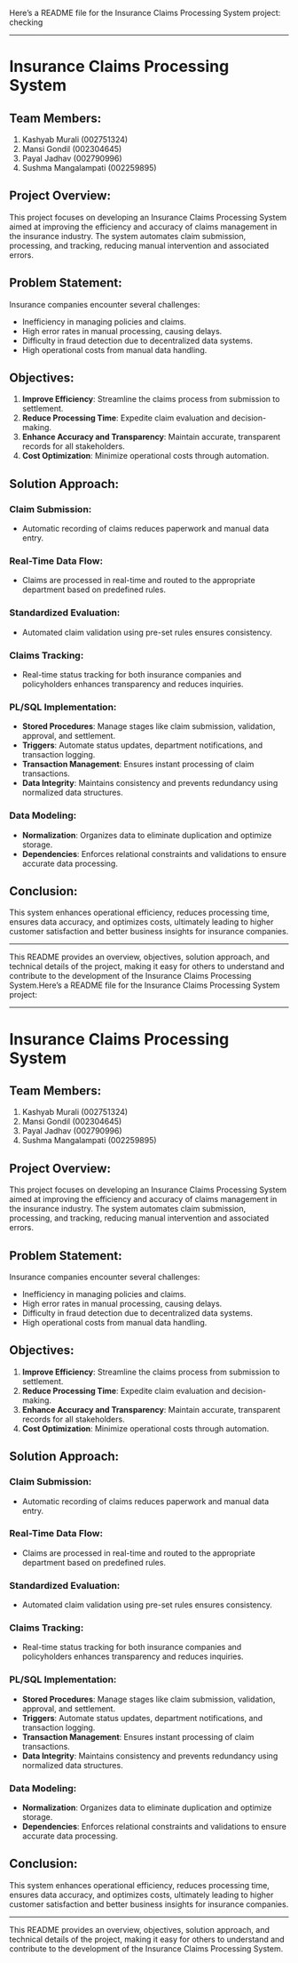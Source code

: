Here’s a README file for the Insurance Claims Processing System project:
checking

---

# Insurance Claims Processing System

## Team Members:
1. Kashyab Murali (002751324)
2. Mansi Gondil (002304645)
3. Payal Jadhav (002790996)
4. Sushma Mangalampati (002259895)

## Project Overview:
This project focuses on developing an Insurance Claims Processing System aimed at improving the efficiency and accuracy of claims management in the insurance industry. The system automates claim submission, processing, and tracking, reducing manual intervention and associated errors.

## Problem Statement:
Insurance companies encounter several challenges:
- Inefficiency in managing policies and claims.
- High error rates in manual processing, causing delays.
- Difficulty in fraud detection due to decentralized data systems.
- High operational costs from manual data handling.

## Objectives:
1. **Improve Efficiency**: Streamline the claims process from submission to settlement.
2. **Reduce Processing Time**: Expedite claim evaluation and decision-making.
3. **Enhance Accuracy and Transparency**: Maintain accurate, transparent records for all stakeholders.
4. **Cost Optimization**: Minimize operational costs through automation.

## Solution Approach:
### Claim Submission:
- Automatic recording of claims reduces paperwork and manual data entry.

### Real-Time Data Flow:
- Claims are processed in real-time and routed to the appropriate department based on predefined rules.

### Standardized Evaluation:
- Automated claim validation using pre-set rules ensures consistency.

### Claims Tracking:
- Real-time status tracking for both insurance companies and policyholders enhances transparency and reduces inquiries.

### PL/SQL Implementation:
- **Stored Procedures**: Manage stages like claim submission, validation, approval, and settlement.
- **Triggers**: Automate status updates, department notifications, and transaction logging.
- **Transaction Management**: Ensures instant processing of claim transactions.
- **Data Integrity**: Maintains consistency and prevents redundancy using normalized data structures.

### Data Modeling:
- **Normalization**: Organizes data to eliminate duplication and optimize storage.
- **Dependencies**: Enforces relational constraints and validations to ensure accurate data processing.

## Conclusion:
This system enhances operational efficiency, reduces processing time, ensures data accuracy, and optimizes costs, ultimately leading to higher customer satisfaction and better business insights for insurance companies.

---

This README provides an overview, objectives, solution approach, and technical details of the project, making it easy for others to understand and contribute to the development of the Insurance Claims Processing System.Here’s a README file for the Insurance Claims Processing System project:

---

# Insurance Claims Processing System

## Team Members:
1. Kashyab Murali (002751324)
2. Mansi Gondil (002304645)
3. Payal Jadhav (002790996)
4. Sushma Mangalampati (002259895)

## Project Overview:
This project focuses on developing an Insurance Claims Processing System aimed at improving the efficiency and accuracy of claims management in the insurance industry. The system automates claim submission, processing, and tracking, reducing manual intervention and associated errors.

## Problem Statement:
Insurance companies encounter several challenges:
- Inefficiency in managing policies and claims.
- High error rates in manual processing, causing delays.
- Difficulty in fraud detection due to decentralized data systems.
- High operational costs from manual data handling.

## Objectives:
1. **Improve Efficiency**: Streamline the claims process from submission to settlement.
2. **Reduce Processing Time**: Expedite claim evaluation and decision-making.
3. **Enhance Accuracy and Transparency**: Maintain accurate, transparent records for all stakeholders.
4. **Cost Optimization**: Minimize operational costs through automation.

## Solution Approach:
### Claim Submission:
- Automatic recording of claims reduces paperwork and manual data entry.

### Real-Time Data Flow:
- Claims are processed in real-time and routed to the appropriate department based on predefined rules.

### Standardized Evaluation:
- Automated claim validation using pre-set rules ensures consistency.

### Claims Tracking:
- Real-time status tracking for both insurance companies and policyholders enhances transparency and reduces inquiries.

### PL/SQL Implementation:
- **Stored Procedures**: Manage stages like claim submission, validation, approval, and settlement.
- **Triggers**: Automate status updates, department notifications, and transaction logging.
- **Transaction Management**: Ensures instant processing of claim transactions.
- **Data Integrity**: Maintains consistency and prevents redundancy using normalized data structures.

### Data Modeling:
- **Normalization**: Organizes data to eliminate duplication and optimize storage.
- **Dependencies**: Enforces relational constraints and validations to ensure accurate data processing.

## Conclusion:
This system enhances operational efficiency, reduces processing time, ensures data accuracy, and optimizes costs, ultimately leading to higher customer satisfaction and better business insights for insurance companies.

---

This README provides an overview, objectives, solution approach, and technical details of the project, making it easy for others to understand and contribute to the development of the Insurance Claims Processing System.